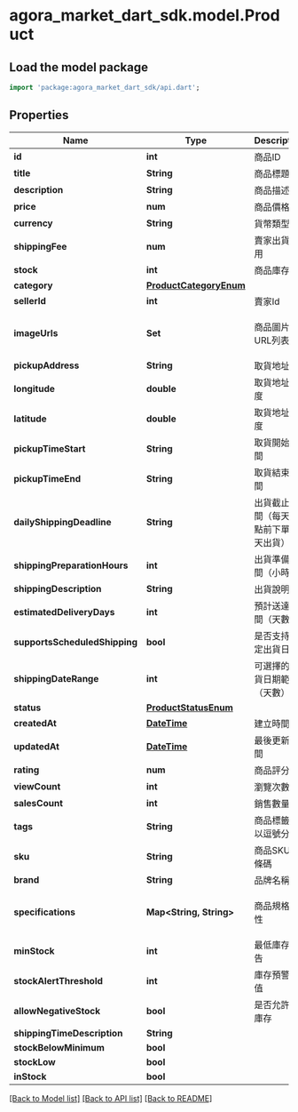 # agora_market_dart_sdk.model.Product

## Load the model package
```dart
import 'package:agora_market_dart_sdk/api.dart';
```

## Properties
Name | Type | Description | Notes
------------ | ------------- | ------------- | -------------
**id** | **int** | 商品ID | [optional] 
**title** | **String** | 商品標題 | 
**description** | **String** | 商品描述 | 
**price** | **num** | 商品價格 | 
**currency** | **String** | 貨幣類型 | 
**shippingFee** | **num** | 賣家出貨費用 | 
**stock** | **int** | 商品庫存 | 
**category** | [**ProductCategoryEnum**](ProductCategoryEnum.md) |  | 
**sellerId** | **int** | 賣家Id | 
**imageUrls** | **Set<String>** | 商品圖片URL列表 | [optional] [default to const {}]
**pickupAddress** | **String** | 取貨地址 | 
**longitude** | **double** | 取貨地址經度 | 
**latitude** | **double** | 取貨地址緯度 | 
**pickupTimeStart** | **String** | 取貨開始時間 | 
**pickupTimeEnd** | **String** | 取貨結束時間 | 
**dailyShippingDeadline** | **String** | 出貨截止時間（每天幾點前下單當天出貨） | [optional] 
**shippingPreparationHours** | **int** | 出貨準備時間（小時） | [optional] 
**shippingDescription** | **String** | 出貨說明 | [optional] 
**estimatedDeliveryDays** | **int** | 預計送達時間（天數） | [optional] 
**supportsScheduledShipping** | **bool** | 是否支持指定出貨日期 | [optional] 
**shippingDateRange** | **int** | 可選擇的出貨日期範圍（天數） | [optional] 
**status** | [**ProductStatusEnum**](ProductStatusEnum.md) |  | 
**createdAt** | [**DateTime**](DateTime.md) | 建立時間 | [optional] 
**updatedAt** | [**DateTime**](DateTime.md) | 最後更新時間 | [optional] 
**rating** | **num** | 商品評分 | [optional] 
**viewCount** | **int** | 瀏覽次數 | [optional] 
**salesCount** | **int** | 銷售數量 | [optional] 
**tags** | **String** | 商品標籤，以逗號分隔 | [optional] 
**sku** | **String** | 商品SKU或條碼 | [optional] 
**brand** | **String** | 品牌名稱 | [optional] 
**specifications** | **Map<String, String>** | 商品規格屬性 | [optional] [default to const {}]
**minStock** | **int** | 最低庫存警告 | [optional] 
**stockAlertThreshold** | **int** | 庫存預警閾值 | [optional] 
**allowNegativeStock** | **bool** | 是否允許負庫存 | [optional] 
**shippingTimeDescription** | **String** |  | [optional] 
**stockBelowMinimum** | **bool** |  | [optional] 
**stockLow** | **bool** |  | [optional] 
**inStock** | **bool** |  | [optional] 

[[Back to Model list]](../README.md#documentation-for-models) [[Back to API list]](../README.md#documentation-for-api-endpoints) [[Back to README]](../README.md)


